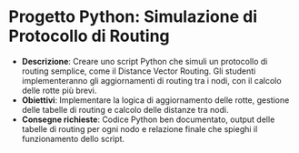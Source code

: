 # Progetto Python: Simulazione di Protocollo di Routing
- **Descrizione**: Creare uno script Python che simuli un protocollo di routing semplice, come il Distance Vector Routing. Gli studenti implementeranno gli aggiornamenti di routing tra i nodi, con il calcolo delle rotte più brevi.
- **Obiettivi**: Implementare la logica di aggiornamento delle rotte, gestione delle tabelle di routing e calcolo delle distanze tra nodi.
- **Consegne richieste**: Codice Python ben documentato, output delle tabelle di routing per ogni nodo e relazione finale che spieghi il funzionamento dello script.
